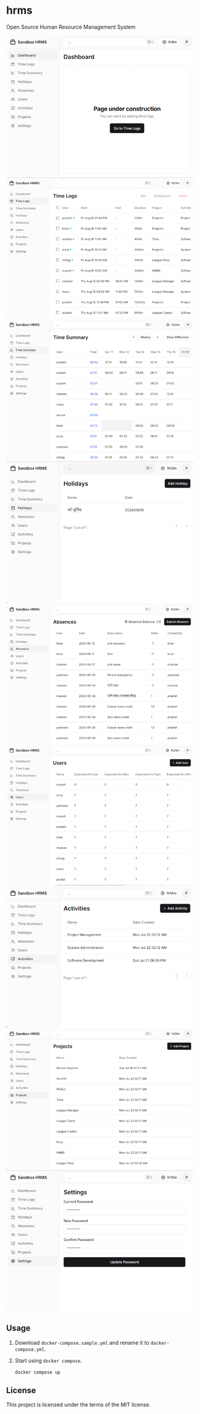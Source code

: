 # hrms

Open Source Human Resource Management System

![Project Image](https://github.com/sandbox-pokhara/hrms/blob/08e98f0210f5709c516c4b2ebc0619ed2ac31e20/static/images/dashboard.png)
![Project Image](https://github.com/sandbox-pokhara/hrms/blob/08e98f0210f5709c516c4b2ebc0619ed2ac31e20/static/images/time_logs.png)
![Project Image](https://github.com/sandbox-pokhara/hrms/blob/08e98f0210f5709c516c4b2ebc0619ed2ac31e20/static/images/time_summary.png)
![Project Image](https://github.com/sandbox-pokhara/hrms/blob/08e98f0210f5709c516c4b2ebc0619ed2ac31e20/static/images/holidays.png)
![Project Image](https://github.com/sandbox-pokhara/hrms/blob/08e98f0210f5709c516c4b2ebc0619ed2ac31e20/static/images/absence.png)
![Project Image](https://github.com/sandbox-pokhara/hrms/blob/08e98f0210f5709c516c4b2ebc0619ed2ac31e20/static/images/users.png)
![Project Image](https://github.com/sandbox-pokhara/hrms/blob/08e98f0210f5709c516c4b2ebc0619ed2ac31e20/static/images/activities.png)
![Project Image](https://github.com/sandbox-pokhara/hrms/blob/08e98f0210f5709c516c4b2ebc0619ed2ac31e20/static/images/projects.png)
![Project Image](https://github.com/sandbox-pokhara/hrms/blob/08e98f0210f5709c516c4b2ebc0619ed2ac31e20/static/images/settings.png)

## Usage

1. Download `docker-compose.sample.yml` and rename it to `docker-compose.yml`.
2. Start using `docker compose`.

   ```
   docker compose up
   ```

## License

This project is licensed under the terms of the MIT license.
